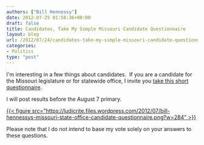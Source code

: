 ```yaml
---
authors: ["Bill Hennessy"]
date: 2012-07-25 01:58:36+00:00
draft: false
title: Candidates, Take My Simple Missouri Candidate Questionnaire
layout: blog
url: /2012/07/24/candidates-take-my-simple-missouri-candidate-questionnaire/
categories:
- Politics
type: "post"
---
```


I'm interesting in a few things about candidates.  If you are a candidate for the Missouri legislature or for statewide office, I invite you [take this short questionnaire](https://docs.google.com/spreadsheet/viewform?formkey=dGNVSWtGazNOTmJUcHlncFBoMkZqLVE6MQ#gid=0).

I will post results before the August 7 primary.

[{{< figure src="https://ludicrite.files.wordpress.com/2012/07/bill-hennessys-missouri-state-office-candidate-questionnaire.png?w=284" >}}
](https://docs.google.com/spreadsheet/viewform?formkey=dGNVSWtGazNOTmJUcHlncFBoMkZqLVE6MQ#gid=0)

Please note that I do not intend to base my vote solely on your answers to these questions.


